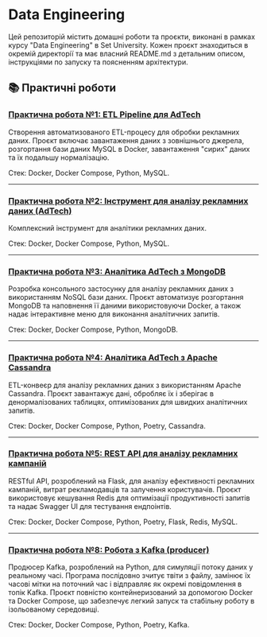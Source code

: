 # Data Engineering

Цей репозиторій містить домашні роботи та проєкти, виконані в рамках курсу "Data Engineering" в Set University.
Кожен проєкт знаходиться в окремій директорії та має власний README.md з детальним описом, інструкціями по запуску та
поясненням архітектури.

## 📚 Практичні роботи

### [Практична робота №1: ETL Pipeline для AdTech](./HW-1/README.md)

Створення автоматизованого ETL-процесу для обробки рекламних даних. Проєкт включає завантаження даних з зовнішнього
джерела, розгортання бази даних MySQL в Docker, завантаження "сирих" даних та їх подальшу нормалізацію.

Стек: Docker, Docker Compose, Python, MySQL.

---

### [Практична робота №2: Інструмент для аналізу рекламних даних (AdTech)](HW-2/analyze-ads/README.md)

Комплексний інструмент для аналітики рекламних даних.

Стек: Docker, Docker Compose, Python, MySQL.

---

### [Практична робота №3: Аналітика AdTech з MongoDB](HW-3/analyze-ads-nosql/README.md)

Розробка консольного застосунку для аналізу рекламних даних з використанням NoSQL бази даних. Проєкт автоматизує
розгортання MongoDB та наповнення її даними використовуючи Docker, а також надає інтерактивне меню для виконання
аналітичних
запитів.

Стек: Docker, Docker Compose, Python, MongoDB.

---

### [Практична робота №4: Аналітика AdTech з Apache Cassandra](HW-4/analyze-ads-cassandra/README.md)

ETL-конвеєр для аналізу рекламних даних з використанням Apache Cassandra. Проєкт завантажує дані, обробляє їх і зберігає
в денормалізованих таблицях, оптимізованих для швидких аналітичних запитів.

Стек: Docker, Docker Compose, Python, Poetry, Cassandra.

---

### [Практична робота №5: REST API для аналізу рекламних кампаній](HW-5/analyze-ads-rest-api/README.md)

RESTful API, розроблений на Flask, для аналізу ефективності рекламних кампаній, витрат рекламодавців та залучення
користувачів. Проєкт використовує кешування Redis для оптимізації продуктивності запитів та надає Swagger UI для
тестування ендпоінтів.

Стек: Docker, Docker Compose, Python, Poetry, Flask, Redis, MySQL.

--- 

### [Практична робота №8: Робота з Kafka (producer)](HW-8/kafka-producer/README.md)

Продюсер Kafka, розроблений на Python, для симуляції потоку даних у реальному часі. Програма послідовно зчитує твіти з
файлу, замінює їх часові мітки на поточний час і відправляє як окремі повідомлення в топік Kafka. Проєкт повністю
контейнеризований за допомогою Docker та Docker Compose, що забезпечує легкий запуск та стабільну роботу в ізольованому
середовищі.

Стек: Docker, Docker Compose, Python, Poetry, Kafka.